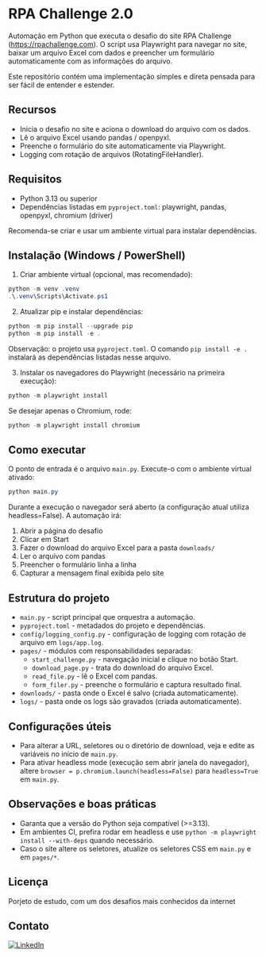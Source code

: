 # RPA Challenge 2.0

Automação em Python que executa o desafio do site RPA Challenge (https://rpachallenge.com). O script usa Playwright para navegar no site, baixar um arquivo Excel com dados e preencher um formulário automaticamente com as informações do arquivo.

Este repositório contém uma implementação simples e direta pensada para ser fácil de entender e estender.

## Recursos
- Inicia o desafio no site e aciona o download do arquivo com os dados.
- Lê o arquivo Excel usando pandas / openpyxl.
- Preenche o formulário do site automaticamente via Playwright.
- Logging com rotação de arquivos (RotatingFileHandler).

## Requisitos
- Python 3.13 ou superior
- Dependências listadas em `pyproject.toml`: playwright, pandas, openpyxl, chromium (driver)

Recomenda-se criar e usar um ambiente virtual para instalar dependências.

## Instalação (Windows / PowerShell)

1. Criar ambiente virtual (opcional, mas recomendado):

```powershell
python -m venv .venv
.\.venv\Scripts\Activate.ps1
```

2. Atualizar pip e instalar dependências:

```powershell
python -m pip install --upgrade pip
python -m pip install -e .
```

Observação: o projeto usa `pyproject.toml`. O comando `pip install -e .` instalará as dependências listadas nesse arquivo.

3. Instalar os navegadores do Playwright (necessário na primeira execução):

```powershell
python -m playwright install
```

Se desejar apenas o Chromium, rode:

```powershell
python -m playwright install chromium
```

## Como executar

O ponto de entrada é o arquivo `main.py`. Execute-o com o ambiente virtual ativado:

```powershell
python main.py
```

Durante a execução o navegador será aberto (a configuração atual utiliza headless=False). A automação irá:

1. Abrir a página do desafio
2. Clicar em Start
3. Fazer o download do arquivo Excel para a pasta `downloads/`
4. Ler o arquivo com pandas
5. Preencher o formulário linha a linha
6. Capturar a mensagem final exibida pelo site

## Estrutura do projeto

- `main.py` - script principal que orquestra a automação.
- `pyproject.toml` - metadados do projeto e dependências.
- `config/logging_config.py` - configuração de logging com rotação de arquivo em `logs/app.log`.
- `pages/` - módulos com responsabilidades separadas:
	- `start_challenge.py` - navegação inicial e clique no botão Start.
	- `download_page.py` - trata do download do arquivo Excel.
	- `read_file.py` - lê o Excel com pandas.
	- `form_filer.py` - preenche o formulário e captura resultado final.
- `downloads/` - pasta onde o Excel é salvo (criada automaticamente).
- `logs/` - pasta onde os logs são gravados (criada automaticamente).

## Configurações úteis
- Para alterar a URL, seletores ou o diretório de download, veja e edite as variáveis no início de `main.py`.
- Para ativar headless mode (execução sem abrir janela do navegador), altere `browser = p.chromium.launch(headless=False)` para `headless=True` em `main.py`.

## Observações e boas práticas
- Garanta que a versão do Python seja compatível (>=3.13).
- Em ambientes CI, prefira rodar em headless e use `python -m playwright install --with-deps` quando necessário.
- Caso o site altere os seletores, atualize os seletores CSS em `main.py` e em `pages/*`.

## Licença

Porjeto de estudo, com um dos desafios mais conhecidos da internet

## Contato

[![LinkedIn](https://img.shields.io/badge/LinkedIn-Perfil-blue?logo=linkedin)](https://www.linkedin.com/in/vitor-zavan-831907297/)

